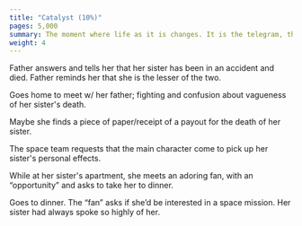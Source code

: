 ```yaml
---
title: "Catalyst (10%)"
pages: 5,000
summary: The moment where life as it is changes. It is the telegram, the act of catching your loved-one cheating, allowing a monster onboard the ship, meeting the true love of your life, etc. The “before” world is no more, change is underway.
weight: 4
---
```

Father answers and tells her that her sister has been in an accident and died. Father reminds her that she is the lesser of the two. 

Goes home to meet w/ her father; fighting and confusion about vagueness of her sister's death. 

Maybe she finds a piece of paper/receipt of a payout for the death of her sister.

The space team requests that the main character come to pick up her sister's personal effects.

While at her sister's apartment, she meets an adoring fan, with an “opportunity” and asks to take her to dinner. 

Goes to dinner. The “fan” asks if she’d be interested in a space mission. Her sister had always spoke so highly of her. 